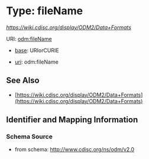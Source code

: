 # Type: fileName




_https://wiki.cdisc.org/display/ODM2/Data+Formats_



URI: [odm:fileName](http://www.cdisc.org/ns/odm/v2.0/fileName)

* [base](https://w3id.org/linkml/base): URIorCURIE

* [uri](https://w3id.org/linkml/uri): odm:fileName









## See Also

* [https://wiki.cdisc.org/display/ODM2/Data+Formats](https://wiki.cdisc.org/display/ODM2/Data+Formats)

## Identifier and Mapping Information







### Schema Source


* from schema: http://www.cdisc.org/ns/odm/v2.0



